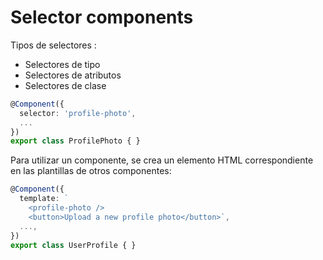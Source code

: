 # Selector components

Tipos de selectores :

- Selectores de tipo
- Selectores de atributos
- Selectores de clase

```ts
@Component({
  selector: 'profile-photo',
  ...
})
export class ProfilePhoto { }
```

Para utilizar un componente, se crea un elemento HTML correspondiente en las plantillas de otros componentes:

```ts
@Component({
  template: `
    <profile-photo />
    <button>Upload a new profile photo</button>`,
  ...,
})
export class UserProfile { }
```

